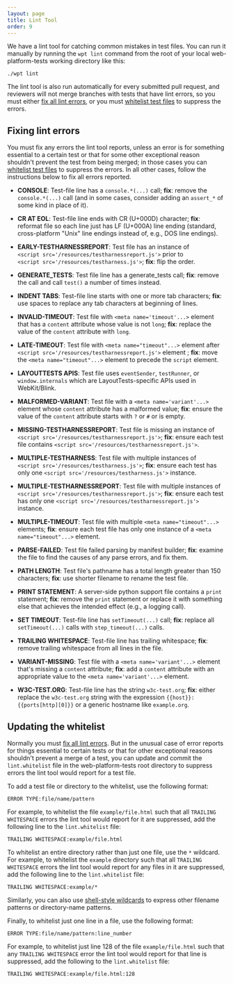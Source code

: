 ```yaml
---
layout: page
title: Lint Tool
order: 9
---
```

We have a lint tool for catching common mistakes in test files. You can run
it manually by running the `wpt lint` command from the root of your local
web-platform-tests working directory like this:

```
./wpt lint
```

The lint tool is also run automatically for every submitted pull request,
and reviewers will not merge branches with tests that have lint errors, so
you must either [fix all lint errors](#fixing-lint-errors), or you must
[whitelist test files](#updating-the-whitelist) to suppress the errors.

## Fixing lint errors

You must fix any errors the lint tool reports, unless an error is for
something essential to a certain test or that for some other
exceptional reason shouldn't prevent the test from being merged; in
those cases you can [whitelist test files](#updating-the-whiteslist)
to suppress the errors. In all other cases, follow the instructions
below to fix all errors reported.

* **CONSOLE**: Test-file line has a `console.*(...)` call; **fix**: remove
  the `console.*(...)` call (and in some cases, consider adding an
  `assert_*` of some kind in place of it).

* **CR AT EOL**: Test-file line ends with CR (U+000D) character; **fix**:
  reformat file so each line just has LF (U+000A) line ending (standard,
  cross-platform "Unix" line endings instead of, e.g., DOS line endings).

* **EARLY-TESTHARNESSREPORT**: Test file has an instance of
  `<script src='/resources/testharnessreport.js'>` prior to
  `<script src='/resources/testharness.js'>`; **fix**: flip the order.

* **GENERATE_TESTS**: Test file line has a generate_tests call; **fix**: remove
  the call and call `test()` a number of times instead.

* **INDENT TABS**: Test-file line starts with one or more tab characters;
  **fix**: use spaces to replace any tab characters at beginning of lines.

* **INVALID-TIMEOUT**: Test file with `<meta name='timeout'...>` element
  that has a `content` attribute whose value is not `long`; **fix**:
  replace the value of the `content` attribute with `long`.

* **LATE-TIMEOUT**: Test file with `<meta name="timeout"...>` element after
  `<script src='/resources/testharnessreport.js'>` element ; **fix**: move
  the `<meta name="timeout"...>` element to precede the `script` element.

* **LAYOUTTESTS APIS**: Test file uses `eventSender`, `testRunner`, or
  `window.internals` which are LayoutTests-specific APIs used in WebKit/Blink.

* **MALFORMED-VARIANT**: Test file with a `<meta name='variant'...>`
  element whose `content` attribute has a malformed value; **fix**: ensure
  the value of the `content` attribute starts with `?` or `#` or is empty.

* **MISSING-TESTHARNESSREPORT**: Test file is missing an instance of
  `<script src='/resources/testharnessreport.js'>`; **fix**: ensure each
  test file contains `<script src='/resources/testharnessreport.js'>`.

* **MULTIPLE-TESTHARNESS**: Test file with multiple instances of
  `<script src='/resources/testharness.js'>`; **fix**: ensure each test
  has only one `<script src='/resources/testharness.js'>` instance.

* **MULTIPLE-TESTHARNESSREPORT**: Test file with multiple instances of
  `<script src='/resources/testharnessreport.js'>`; **fix**: ensure each test
  has only one `<script src='/resources/testharnessreport.js'>` instance.

* **MULTIPLE-TIMEOUT**: Test file with multiple `<meta name="timeout"...>`
  elements; **fix**: ensure each test file has only one instance of a
  `<meta name="timeout"...>` element.

* **PARSE-FAILED**: Test file failed parsing by manifest builder; **fix**:
  examine the file to find the causes of any parse errors, and fix them.

* **PATH LENGTH**: Test file's pathname has a total length greater than 150
  characters; **fix**: use shorter filename to rename the test file.

* **PRINT STATEMENT**: A server-side python support file contains a `print`
  statement; **fix**: remove the `print` statement or replace it with
  something else that achieves the intended effect (e.g., a logging call).

* **SET TIMEOUT**: Test-file line has `setTimeout(...)` call; **fix**:
  replace all `setTimeout(...)` calls with `step_timeout(...)` calls.

* **TRAILING WHITESPACE**: Test-file line has trailing whitespace; **fix**:
  remove trailing whitespace from all lines in the file.

* **VARIANT-MISSING**: Test file with a `<meta name='variant'...>` element
  that's missing a `content` attribute; **fix**: add a `content` attribute
  with an appropriate value to the `<meta name='variant'...>` element.

* **W3C-TEST.ORG**: Test-file line has the string `w3c-test.org`; **fix**:
  either replace the `w3c-test.org` string with the expression
  `{{host}}:{{ports[http][0]}}` or a generic hostname like `example.org`.

## Updating the whitelist

Normally you must [fix all lint errors](#fixing-lint-errors). But in the
unusual case of error reports for things essential to certain tests or that
for other exceptional reasons shouldn't prevent a merge of a test, you can
update and commit the `lint.whitelist` file in the web-platform-tests root
directory to suppress errors the lint tool would report for a test file.

To add a test file or directory to the whitelist, use the following format:

```
ERROR TYPE:file/name/pattern
```

For example, to whitelist the file `example/file.html` such that all
`TRAILING WHITESPACE` errors the lint tool would report for it are
suppressed, add the following line to the `lint.whitelist` file:

```
TRAILING WHITESPACE:example/file.html
```

To whitelist an entire directory rather than just one file, use the `*`
wildcard. For example, to whitelist the `example` directory such that all
`TRAILING WHITESPACE` errors the lint tool would report for any files in it
are suppressed, add the following line to the `lint.whitelist` file:

```
TRAILING WHITESPACE:example/*
```

Similarly, you can also
use
[shell-style wildcards](https://docs.python.org/2/library/fnmatch.html) to
express other filename patterns or directory-name patterns.

Finally, to whitelist just one line in a file, use the following format:

```
ERROR TYPE:file/name/pattern:line_number
```

For example, to whitelist just line 128 of the file `example/file.html`
such that any `TRAILING WHITESPACE` error the lint tool would report for
that line is suppressed, add the following to the `lint.whitelist` file:

```
TRAILING WHITESPACE:example/file.html:128
```
